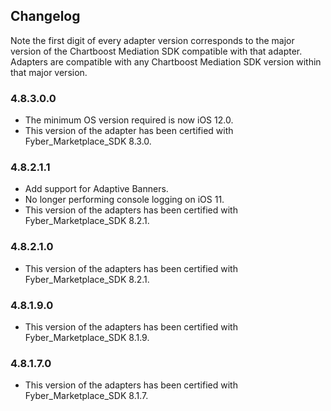 ## Changelog

Note the first digit of every adapter version corresponds to the major version of the Chartboost Mediation SDK compatible with that adapter. 
Adapters are compatible with any Chartboost Mediation SDK version within that major version.

### 4.8.3.0.0
- The minimum OS version required is now iOS 12.0.
- This version of the adapter has been certified with Fyber_Marketplace_SDK 8.3.0.

### 4.8.2.1.1
- Add support for Adaptive Banners.
- No longer performing console logging on iOS 11.
- This version of the adapters has been certified with Fyber_Marketplace_SDK 8.2.1.

### 4.8.2.1.0
- This version of the adapters has been certified with Fyber_Marketplace_SDK 8.2.1.

### 4.8.1.9.0
- This version of the adapters has been certified with Fyber_Marketplace_SDK 8.1.9.

### 4.8.1.7.0
- This version of the adapters has been certified with Fyber_Marketplace_SDK 8.1.7.
